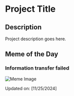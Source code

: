 # Project Title

## Description

Project description goes here.

## Meme of the Day

### Information transfer failed
![Meme Image](https://i.redd.it/qwqq0udmnx2e1.gif)

Updated on: [11/25/2024]